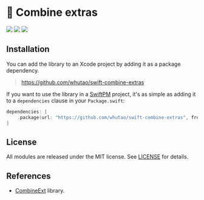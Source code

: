 # 🚜 Combine extras

<p>
    <img src="https://img.shields.io/badge/Swift-5.9-orange.svg" />
    <img src="https://img.shields.io/badge/platform-iOS%20%7C%20macOS%20%7C%20tvOS%20%7C%20watchOS-lightgrey.svg">
    <img src="https://img.shields.io/badge/license-MIT-blue.svg" />
</p>

## Installation

You can add the library to an Xcode project by adding it as a package dependency.

> https://github.com/whutao/swift-combine-extras

If you want to use the library in a [SwiftPM](https://swift.org/package-manager/) project, it's as simple as adding it to a `dependencies` clause in your `Package.swift`:
``` swift
dependencies: [
    .package(url: "https://github.com/whutao/swift-combine-extras", from: "1.0.0")
]
```

## License

All modules are released under the MIT license. See [LICENSE](LICENSE) for details.

## References

- [CombineExt](https://github.com/CombineCommunity/CombineExt) library.
